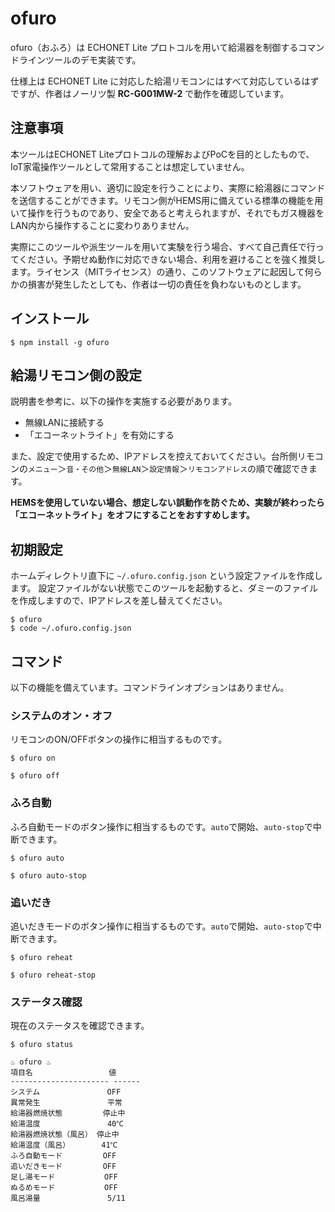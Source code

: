 # ofuro
ofuro（おふろ）は ECHONET Lite プロトコルを用いて給湯器を制御するコマンドラインツールのデモ実装です。

仕様上は ECHONET Lite に対応した給湯リモコンにはすべて対応しているはずですが、作者はノーリツ製 **RC-G001MW-2** で動作を確認しています。

## 注意事項

本ツールはECHONET Liteプロトコルの理解およびPoCを目的としたもので、IoT家電操作ツールとして常用することは想定していません。

本ソフトウェアを用い、適切に設定を行うことにより、実際に給湯器にコマンドを送信することができます。リモコン側がHEMS用に備えている標準の機能を用いて操作を行うものであり、安全であると考えられますが、それでもガス機器をLAN内から操作することに変わりありません。

実際にこのツールや派生ツールを用いて実験を行う場合、すべて自己責任で行ってください。予期せぬ動作に対応できない場合、利用を避けることを強く推奨します。ライセンス（MITライセンス）の通り、このソフトウェアに起因して何らかの損害が発生したとしても、作者は一切の責任を負わないものとします。

## インストール

```
$ npm install -g ofuro
```

## 給湯リモコン側の設定

説明書を参考に、以下の操作を実施する必要があります。

- 無線LANに接続する
- 「エコーネットライト」を有効にする

また、設定で使用するため、IPアドレスを控えておいてください。台所側リモコンの`メニュー`＞`音・その他`＞`無線LAN`＞`設定情報`＞`リモコンアドレス`の順で確認できます。

**HEMSを使用していない場合、想定しない誤動作を防ぐため、実験が終わったら「エコーネットライト」をオフにすることをおすすめします。**

## 初期設定

ホームディレクトリ直下に `~/.ofuro.config.json` という設定ファイルを作成します。
設定ファイルがない状態でこのツールを起動すると、ダミーのファイルを作成しますので、IPアドレスを差し替えてください。

```
$ ofuro
$ code ~/.ofuro.config.json
```

## コマンド

以下の機能を備えています。コマンドラインオプションはありません。

### システムのオン・オフ

リモコンのON/OFFボタンの操作に相当するものです。

```
$ ofuro on
```

```
$ ofuro off
```

### ふろ自動

ふろ自動モードのボタン操作に相当するものです。`auto`で開始、`auto-stop`で中断できます。

```
$ ofuro auto
```

```
$ ofuro auto-stop
```

### 追いだき

追いだきモードのボタン操作に相当するものです。`auto`で開始、`auto-stop`で中断できます。

```
$ ofuro reheat
```

```
$ ofuro reheat-stop
```

### ステータス確認

現在のステータスを確認できます。

```
$ ofuro status

♨ ofuro ♨
項目名                 値    
---------------------- ------
システム               OFF   
異常発生               平常  
給湯器燃焼状態         停止中
給湯温度               40℃  
給湯器燃焼状態（風呂） 停止中
給湯温度（風呂）       41℃  
ふろ自動モード         OFF   
追いだきモード         OFF   
足し湯モード           OFF   
ぬるめモード           OFF   
風呂湯量               5/11 
```